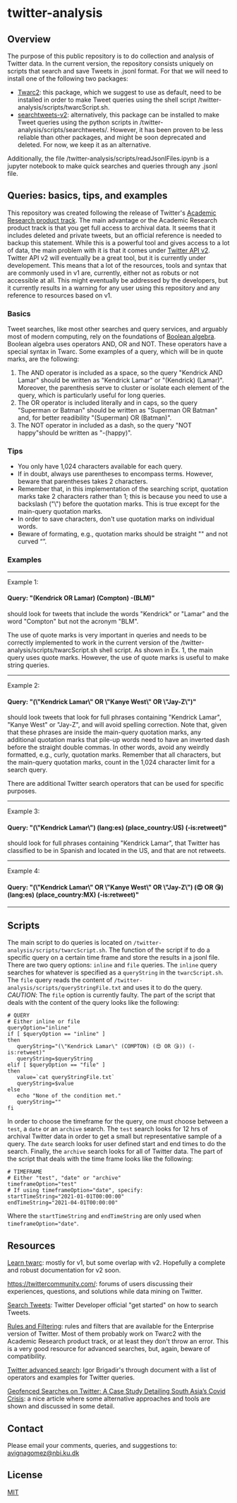 # twitter-analysis

<!-- ## Contents
 - [Overview](#Overview)
 - [Queries](#Queries)
 - [Resources](#Resources)
 - [Contact](#Contact)
 - [License](#License) -->

## Overview
The purpose of this public repository is to do collection and analysis of Twitter data.
In the current version, the repository consists uniquely on scripts that search and save Tweets in .jsonl format. 
For that we will need to install one of the following two packages:
  - [Twarc2](https://twarc-project.readthedocs.io/en/latest/twarc2/): this package, which we suggest to use as default, need to be installed in order to make Tweet queries using the shell script /twitter-analysis/scripts/twarcScript.sh.
  - [searchtweets-v2](https://pypi.org/project/searchtweets-v2/): alternatively, this package can be installed to make Tweet queries using the python scripts in /twitter-analysis/scripts/searchtweets/. However, it has been proven to be less reliable than other packages, and might be soon deprecated and deleted. For now, we keep it as an alternative.

Additionally, the file /twitter-analysis/scripts/readJsonlFiles.ipynb is a jupyter notebook to make quick searches and queries through any .jsonl file.


## Queries: basics, tips, and examples
This repository was created following the release of Twitter's [Academic Research product track](https://developer.twitter.com/en/solutions/academic-research).
The main advantage or the Academic Research product track is that you get full access to archival data. 
It seems that it includes deleted and private tweets, but an official reference is needed to backup this statement.
While this is a powerful tool and gives access to a lot of data, the main problem with it is that it comes under [Twitter API v2](https://developer.twitter.com/en/docs/twitter-api/early-access).
Twitter API v2 will eventually be a great tool, but it is currently under developement.
This means that a lot of the resources, tools and syntax that are commonly used in v1 are, currently, either not as robuts or not accessible at all.
This might eventually be addressed by the developers, but it currently results in a warning for any user using this repository and any reference to resources based on v1.

### Basics
Tweet searches, like most other searches and query services, and arguably most of modern computing, rely on the foundations of [Boolean algebra](https://en.wikipedia.org/wiki/Boolean_algebra).
Boolean algebra uses operators AND, OR and NOT.
These operators have a special syntax in Twarc.
Some examples of a query, which will be in quote marks, are the following:

1. The AND operator is included as a space, so the query "Kendrick AND Lamar" should be written as "Kendrick Lamar" or "(Kendrick) (Lamar)". Moreover, the parenthesis serve to cluster or isolate each element of the query, which is particularly useful for long queries.
2. The OR operator is included literally and in caps, so the query "Superman or Batman" should be written as "Superman OR Batman" and, for better readibility "(Superman) OR (Batman)".
3. The NOT operator in included as a dash, so the query "NOT happy"should be written as "-(happy)".

### Tips
  - You only have 1,024 characters available for each query.
  - If in doubt, always use parentheses to encompass terms. However, beware that parentheses takes 2 characters.
  - Remember that, in this implementation of the searching script, quotation marks take 2 characters rather than 1; this is because you need to use a backslash ("\\") before the quotation marks. This is true except for the main-query quotation marks.
  - In order to save characters, don't use quotation marks on individual words.
  - Beware of formating, e.g., quotation marks should be straight "" and not curved “”.

### Examples
---
Example 1: 

#### Query: "(Kendrick OR Lamar) (Compton) -(BLM)" 

should look for tweets that include the words "Kendrick" or "Lamar" and the word "Compton" but not the acronym "BLM".

The use of quote marks is very important in queries and needs to be correctly implemented to work in the current version of the /twitter-analysis/scripts/twarcScript.sh shell script. As shown in Ex. 1, the main query uses quote marks. However, the use of quote marks is useful to make string queries.

---
Example 2: 

#### Query: "(\\"Kendrick Lamar\\" OR \\"Kanye West\\" OR \\"Jay-Z\\")"

should look tweets that look for full phrases containing "Kendrick Lamar", "Kanye West" or "Jay-Z", and will avoid spelling correction. Note that, given that these phrases are inside the main-query quotation marks, any additional quotation marks that pile-up words need to have an inverted dash before the straight double commas. In other words, avoid any weirdly formatted, e.g., curly, quotation marks. Remember that all characters, but the main-query quotation marks, count in the 1,024 character limit for a search query.

There are additional Twitter search operators that can be used for specific purposes.

---
Example 3:

#### Query: "(\\"Kendrick Lamar\\") (lang:es) (place_country:US) (-is:retweet)"

should look for full phrases containing "Kendrick Lamar", that Twitter has classified to be in Spanish and located in the US, and that are not retweets.

---
Example 4:

#### Query: "(\\"Kendrick Lamar\\" OR \\"Kanye West\\" OR \\"Jay-Z\\") (😍 OR 😘) (lang:es) (place_country:MX) (-is:retweet)"

---

## Scripts
The main script to do queries is located on `/twitter-analysis/scripts/twarcScript.sh`.
The function of the script if to do a specific query on a certain time frame and store the results in a jsonl file.
There are two query options: `inline` and `file` queries.
The `inline` query searches for whatever is specified as a `queryString` in the `twarcScript.sh`.
The `file` query reads the content of `/twitter-analysis/scripts/queryStringFile.txt` and uses it to do the query.
*CAUTION*: The `file` option is currently faulty.
The part of the script that deals with the content of the query looks like the following:

```
# QUERY
# Either inline or file
queryOption="inline"
if [ $queryOption == "inline" ]
then
   queryString="(\"Kendrick Lamar\" (COMPTON) (😍 OR 😘)) (-is:retweet)"
   queryString=$queryString
elif [ $queryOption == "file" ]
then
   value=`cat queryStringFile.txt`
   queryString=$value
else
   echo "None of the condition met."
   queryString=""
fi
```

In order to choose the timeframe for the query, one must choose between a `test`, a `date` or an `archive` search.
The `test` search looks for 12 hrs of archival Twitter data in order to get a small but representative sample of a query.
The `date` search looks for user defined start and end times to do the search.
Finally, the `archive` search looks for all of Twitter data.
The part of the script that deals with the time frame looks like the following:

```
# TIMEFRAME
# Either "test", "date" or "archive"
timeframeOption="test"
# If using timeframeOption="date", specify:
startTimeString="2021-01-01T00:00:00"
endTimeString="2021-04-01T00:00:00"
```

Where the `startTimeString` and `endTimeString` are only used when `timeframeOption="date"`.


## Resources
[Learn twarc](https://scholarslab.github.io/learn-twarc/): mostly for v1, but some overlap with v2. Hopefully a complete and robust documentation for v2 soon.

https://twittercommunity.com/: forums of users discussing their experiences, questions, and solutions while data mining on Twitter.

[Search Tweets](https://developer.twitter.com/en/docs/twitter-api/tweets/search/introduction): Twitter Developer official "get started" on how to search Tweets.

[Rules and Filtering](https://developer.twitter.com/en/docs/twitter-api/enterprise/rules-and-filtering/operators-by-product): rules and filters that are available for the Enterprise version of Twitter. Most of them probably work on Twarc2 with the Academic Research product track, or at least they don't throw an error. This is a very good resource for advanced searches, but, again, beware of compatibility.

[Twitter advanced search](https://github.com/igorbrigadir/twitter-advanced-search): Igor Brigadir's through document with a list of operators and examples for Twitter queries. 

[Geofenced Searches on Twitter: A Case Study Detailing South Asia’s Covid Crisis](https://www.bellingcat.com/resources/2021/05/19/geofenced-searches-on-twitter-a-case-study-detailing-south-asias-covid-crisis/): a nice article where some alternative approaches and tools are shown and discussed in some detail.


## Contact
Please email your comments, queries, and suggestions to: avignagomez@nbi.ku.dk


## License
[MIT](https://choosealicense.com/licenses/mit/)
